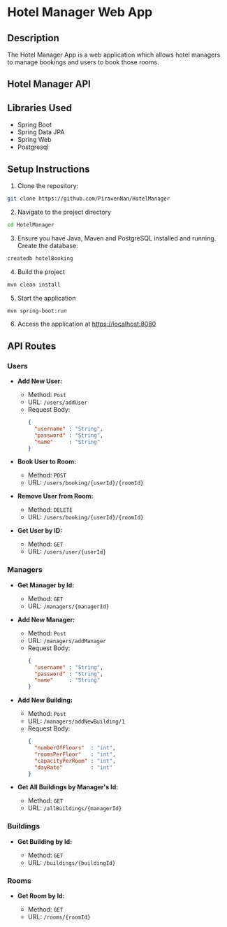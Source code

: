 # Hotel Manager Web App

## Description

The Hotel Manager App is a web application which allows hotel managers to manage bookings and users to book those rooms.

## **Hotel Manager API**

## Libraries Used

- Spring Boot
- Spring Data JPA
- Spring Web
- Postgresql

## Setup Instructions

1. Clone the repository:

```bash
git clone https://github.com/PiravenNan/HotelManager 
```

2. Navigate to the project directory

```bash
cd HotelManager
```

3. Ensure you have Java, Maven and PostgreSQL installed and running. Create the database:

```bash
createdb hotelBooking
```

4. Build the project

```bash
mvn clean install
```

5. Start the application

```bash
mvn spring-boot:run
```

6. Access the application at [https://localhost:8080](https://localhost:8080)

## API Routes

### Users

- **Add New User:**

  - Method: `Post`
  - URL: `/users/addUser`
  - Request Body: 
    ```json
    {
      "username" : "String",
      "password" : "String",
      "name"     : "String"
    }
    ```

- **Book User to Room:**

  - Method: `POST`
  - URL: `/users/booking/{userId}/{roomId}`

- **Remove User from Room:**

  - Method: `DELETE`
  - URL: `/users/booking/{userId}/{roomId}`

- **Get User by ID:**

  - Method: `GET`
  - URL: `/users/user/{userId}`

### Managers

- **Get Manager by Id:**

  - Method: `GET`
  - URL: `/managers/{managerId}`


- **Add New Manager:**

  - Method: `Post`
  - URL: `/managers/addManager`
  - Request Body:
    ```json
    {
      "username" : "String",
      "password" : "String",
      "name"     : "String"
    }
    ```

- **Add New Building:**

  - Method: `Post`
  - URL: `/managers/addNewBuilding/1`
  - Request Body:
    ```json
    {
      "numberOfFloors"  : "int",
      "roomsPerFloor"   : "int",
      "capacityPerRoom" : "int",
      "dayRate"         : "int"
    }
    ```

- **Get All Buildings by Manager's Id:**

  - Method: `GET`
  - URL: `/allBuildings/{managerId}`

### Buildings

- **Get Building by Id:**

  - Method: `GET`
  - URL: `/buildings/{buildingId}`

### Rooms

- **Get Room by Id:**

  - Method: `GET`
  - URL: `/rooms/{roomId}`